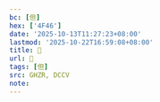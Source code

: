 ```yaml
---
bc: [但]
hex: ['4F46']
date: '2025-10-13T11:27:23+08:00'
lastmod: '2025-10-22T16:59:08+08:00'
title: 󰗗
url: 󰗗
tags: [但]
src: GHZR, DCCV
note:
---
```

